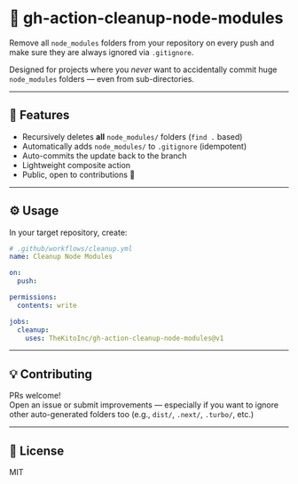 # 🧹 gh-action-cleanup-node-modules

Remove all `node_modules` folders from your repository on every push and make sure they are always ignored via `.gitignore`.

Designed for projects where you *never* want to accidentally commit huge `node_modules` folders — even from sub-directories.

---

## 🚀 Features

- Recursively deletes **all** `node_modules/` folders (`find .` based)
- Automatically adds `node_modules/` to `.gitignore` (idempotent)
- Auto-commits the update back to the branch
- Lightweight composite action
- Public, open to contributions 🤝

---

## ⚙️ Usage

In your target repository, create:

```yaml
# .github/workflows/cleanup.yml
name: Cleanup Node Modules

on:
  push:

permissions:
  contents: write

jobs:
  cleanup:
    uses: TheKitoInc/gh-action-cleanup-node-modules@v1
```

---

## 💡 Contributing

PRs welcome!  
Open an issue or submit improvements — especially if you want to ignore other auto-generated folders too (e.g., `dist/`, `.next/`, `.turbo/`, etc.)

---

## 📜 License

MIT
